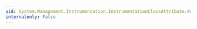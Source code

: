 ```yaml
---
uid: System.Management.Instrumentation.InstrumentationClassAttribute.#ctor(System.Management.Instrumentation.InstrumentationType,System.String)
internalonly: False
---
```

